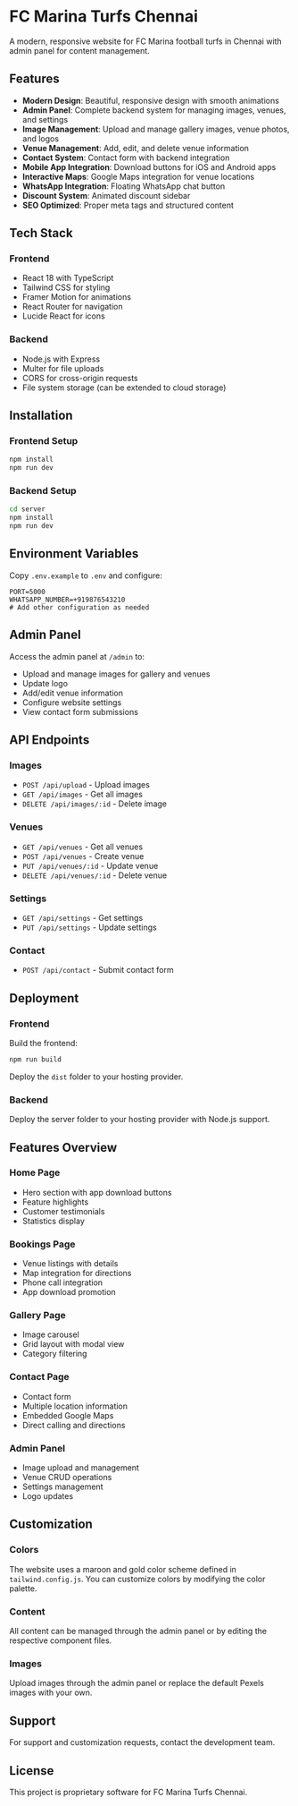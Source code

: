 # FC Marina Turfs Chennai

A modern, responsive website for FC Marina football turfs in Chennai with admin panel for content management.

## Features

- **Modern Design**: Beautiful, responsive design with smooth animations
- **Admin Panel**: Complete backend system for managing images, venues, and settings
- **Image Management**: Upload and manage gallery images, venue photos, and logos
- **Venue Management**: Add, edit, and delete venue information
- **Contact System**: Contact form with backend integration
- **Mobile App Integration**: Download buttons for iOS and Android apps
- **Interactive Maps**: Google Maps integration for venue locations
- **WhatsApp Integration**: Floating WhatsApp chat button
- **Discount System**: Animated discount sidebar
- **SEO Optimized**: Proper meta tags and structured content

## Tech Stack

### Frontend
- React 18 with TypeScript
- Tailwind CSS for styling
- Framer Motion for animations
- React Router for navigation
- Lucide React for icons

### Backend
- Node.js with Express
- Multer for file uploads
- CORS for cross-origin requests
- File system storage (can be extended to cloud storage)

## Installation

### Frontend Setup
```bash
npm install
npm run dev
```

### Backend Setup
```bash
cd server
npm install
npm run dev
```

## Environment Variables

Copy `.env.example` to `.env` and configure:

```env
PORT=5000
WHATSAPP_NUMBER=+919876543210
# Add other configuration as needed
```

## Admin Panel

Access the admin panel at `/admin` to:

- Upload and manage images for gallery and venues
- Update logo
- Add/edit venue information
- Configure website settings
- View contact form submissions

## API Endpoints

### Images
- `POST /api/upload` - Upload images
- `GET /api/images` - Get all images
- `DELETE /api/images/:id` - Delete image

### Venues
- `GET /api/venues` - Get all venues
- `POST /api/venues` - Create venue
- `PUT /api/venues/:id` - Update venue
- `DELETE /api/venues/:id` - Delete venue

### Settings
- `GET /api/settings` - Get settings
- `PUT /api/settings` - Update settings

### Contact
- `POST /api/contact` - Submit contact form

## Deployment

### Frontend
Build the frontend:
```bash
npm run build
```

Deploy the `dist` folder to your hosting provider.

### Backend
Deploy the server folder to your hosting provider with Node.js support.

## Features Overview

### Home Page
- Hero section with app download buttons
- Feature highlights
- Customer testimonials
- Statistics display

### Bookings Page
- Venue listings with details
- Map integration for directions
- Phone call integration
- App download promotion

### Gallery Page
- Image carousel
- Grid layout with modal view
- Category filtering

### Contact Page
- Contact form
- Multiple location information
- Embedded Google Maps
- Direct calling and directions

### Admin Panel
- Image upload and management
- Venue CRUD operations
- Settings management
- Logo updates

## Customization

### Colors
The website uses a maroon and gold color scheme defined in `tailwind.config.js`. You can customize colors by modifying the color palette.

### Content
All content can be managed through the admin panel or by editing the respective component files.

### Images
Upload images through the admin panel or replace the default Pexels images with your own.

## Support

For support and customization requests, contact the development team.

## License

This project is proprietary software for FC Marina Turfs Chennai.